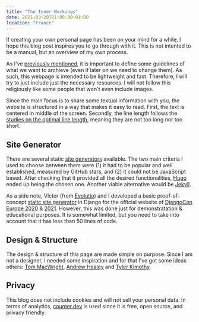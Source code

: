 ```yaml
---
title: "The Inner Workings"
date: 2021-03-28T21:00:00+01:00
location: "France"
---
```


If creating your own personal page has been on your mind for a while, I hope this blog post inspires you to go through with it. This is not intented to be a manual, but an overview of my own process.

As I've [previously mentioned](/posts/hello-world/), it is important to define some guidelines of what we want to archieve (even if later on we need to change them). As such, this webpage is intended to be lightweight and fast. Therefore, I will try to just include just the necessary resources. I will not follow this religiously like some people that won't even include images.

Since the main focus is to share some textual information with you, the website is structured in a way that makes it easy to read. First, the text is centered in middle of the screen. Secondly, the line length follows the [studies on the optimal line length](https://www.humanfactors.com/newsletters/optimal_line_length.asp), meaning they are not too long nor too short.

<!-- ## Domain

The domain name [mmagalha.es](https://mmagalha.es) might have you wondering if I am from Spain. Although I do have spanish ancestry, I am from Portugal. The domain name is the result of the merge between the first letter of my first name (Miguel) and my last name (Magalhães). It just happened that the spanish top-level domain (TLD) fitted my last name like a glove. 

My initial idea was to grab the [magalha.es](https://magalha.es) domain, but it was already owned my *"distant brazilian cousin"* with the same last name as me. Unfortunately, he was not interested in selling it. -->

## Site Generator

There are several static [site generators](https://jamstack.org/generators/) available. The two main criteria I used to choose between them were (1) it had to be popular and well established, measured by GitHub stars, and (2) it could not be JavaScript based. After checking that it provided all the desired functionalities, [Hugo](https://gohugo.io/) ended up being the chosen one. Another viable alternative would be [Jekyll](https://jekyllrb.com/).

As a side note, Víctor (from [Evolutio](https://evolutio.pt/)) and I developed a basic proof-of-concept [static site generator](https://github.com/djangocon/2020.djangocon.eu/blob/master/djangocon_2020/site/templatetags/markdown_extras.py) in Django for the official website of [DjangoCon Europe 2020](https://2020.djangocon.eu/) & [2021](https://2021.djangocon.eu/). However, this was done just for demonstratation & educational purposes. It is somewhat limited, but you need to take into account that it has less than 50 lines of code.

## Design & Structure

The design & structure of this page are made simple on purpose. Since I am not a designer, I needed some inspiration and for that I've got some ideas others: [Tom MacWright](https://macwright.com/), [Andrew Healey](https://healeycodes.com/) and [Tyler Kimothy](https://tyler.kim/).

## Privacy

This blog does not include cookies and will not sell your personal data. In terms of analytics, [counter.dev](https://counter.dev/) is used since it is free, open source, and privacy friendly.
